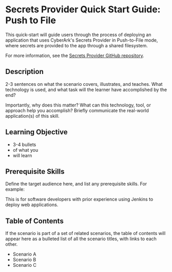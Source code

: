 # Secrets Provider Quick Start Guide: Push to File

This quick-start will guide users through the process of deploying an
application that uses CyberArk's Secrets Provider in Push-to-File mode, where
secrets are provided to the app through a shared filesystem.

For more information, see the
[Secrets Provider GitHub repository](https://github.com/cyberark/secrets-provider-for-k8s).

## Description

2-3 sentences on what the scenario covers, illustrates, and teaches. What technology is used, and what task will the learner have accomplished by the end?

Importantly, why does this matter? What can this technology, tool, or approach help you accomplish? Briefly communicate the real-world application(s) of this skill.

## Learning Objective

- 3-4 bullets
- of what you
- will learn

## Prerequisite Skills

Define the target audience here, and list any prerequisite skills. For example:

This is for software developers with prior experience using Jenkins to deploy web applications.

## Table of Contents

If the scenario is part of a set of related scenarios, the table of contents will appear here as a bulleted list of all the scenario titles, with links to each other.

- Scenario A
- Scenario B
- Scenario C


